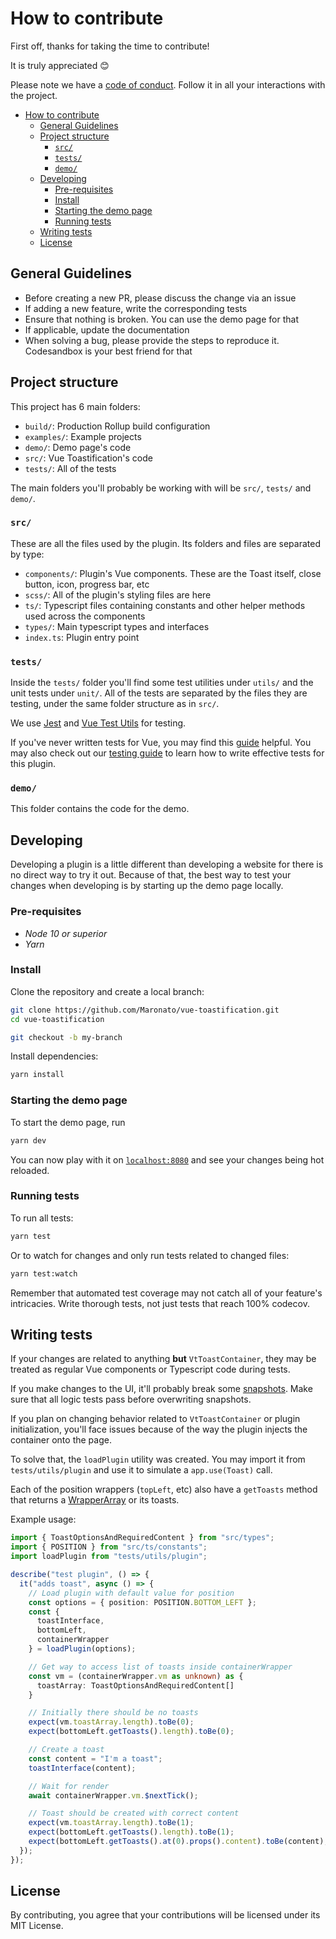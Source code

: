 # How to contribute 

First off, thanks for taking the time to contribute!

It is truly appreciated 😊

Please note we have a [code of conduct](./CODE_OF_CONDUCT.md). Follow it in all your interactions with the project.

- [How to contribute](#how-to-contribute)
  - [General Guidelines](#general-guidelines)
  - [Project structure](#project-structure)
    - [`src/`](#src)
    - [`tests/`](#tests)
    - [`demo/`](#demo)
  - [Developing](#developing)
    - [Pre-requisites](#pre-requisites)
    - [Install](#install)
    - [Starting the demo page](#starting-the-demo-page)
    - [Running tests](#running-tests)
  - [Writing tests](#writing-tests)
  - [License](#license)

## General Guidelines

- Before creating a new PR, please discuss the change via an issue
- If adding a new feature, write the corresponding tests
- Ensure that nothing is broken. You can use the demo page for that
- If applicable, update the documentation
- When solving a bug, please provide the steps to reproduce it. Codesandbox is your best friend for that


## Project structure

This project has 6 main folders:

- `build/`: Production Rollup build configuration
- `examples/`: Example projects
- `demo/`: Demo page's code
- `src/`: Vue Toastification's code
- `tests/`: All of the tests

The main folders you'll probably be working with will be `src/`, `tests/` and `demo/`.

### `src/`
These are all the files used by the plugin. Its folders and files are separated by type:

- `components/`: Plugin's Vue components. These are the Toast itself, close button, icon, progress bar, etc
- `scss/`: All of the plugin's styling files are here
- `ts/`: Typescript files containing constants and other helper methods used across the components
- `types/`: Main typescript types and interfaces
- `index.ts`: Plugin entry point

### `tests/`
Inside the `tests/` folder you'll find some test utilities under `utils/` and the unit tests under `unit/`. All of the tests are separated by the files they are testing, under the same folder structure as in `src/`.

We use [Jest](https://github.com/facebook/jest) and [Vue Test Utils](https://vue-test-utils.vuejs.org/) for testing.

If you've never written tests for Vue, you may find this [guide](https://lmiller1990.github.io/vue-testing-handbook/) helpful. You may also check out our [testing guide](#writing-tests) to learn how to write effective tests for this plugin.


### `demo/`
This folder contains the code for the demo.

## Developing

Developing a plugin is a little different than developing a website for there is no direct way to try it out. Because of that, the best way to test your changes when developing is by starting up the demo page locally.

### Pre-requisites

- *Node 10 or superior*
- *Yarn*

### Install

Clone the repository and create a local branch:

```sh
git clone https://github.com/Maronato/vue-toastification.git
cd vue-toastification

git checkout -b my-branch
```

Install dependencies:

```sh
yarn install
```

### Starting the demo page

To start the demo page, run
```sh
yarn dev
```
You can now play with it on [`localhost:8080`](http://localhost:8080) and see your changes being hot reloaded.


### Running tests
To run all tests:
```sh
yarn test
```
Or to watch for changes and only run tests related to changed files:
```sh
yarn test:watch
```

Remember that automated test coverage may not catch all of your feature's intricacies. Write thorough tests, not just tests that reach 100% codecov.


## Writing tests
If your changes are related to anything **but** `VtToastContainer`, they may be treated as regular Vue components or Typescript code during tests.

If you make changes to the UI, it'll probably break some [snapshots](https://jestjs.io/docs/en/snapshot-testing). Make sure that all logic tests pass before overwriting snapshots.

If you plan on changing behavior related to `VtToastContainer` or plugin initialization, you'll face issues because of the way the plugin injects the container onto the page.

To solve that, the `loadPlugin` utility was created. You may import it from `tests/utils/plugin` and use it to simulate a `app.use(Toast)` call.

Each of the position wrappers (`topLeft`, etc) also have a `getToasts` method that returns a [WrapperArray](https://vue-test-utils.vuejs.org/api/wrapper-array/) or its toasts.

Example usage:
```ts
import { ToastOptionsAndRequiredContent } from "src/types";
import { POSITION } from "src/ts/constants";
import loadPlugin from "tests/utils/plugin";

describe("test plugin", () => {
  it("adds toast", async () => {
    // Load plugin with default value for position
    const options = { position: POSITION.BOTTOM_LEFT };
    const {
      toastInterface,
      bottomLeft,
      containerWrapper
    } = loadPlugin(options);

    // Get way to access list of toasts inside containerWrapper
    const vm = (containerWrapper.vm as unknown) as {
      toastArray: ToastOptionsAndRequiredContent[]
    }

    // Initially there should be no toasts
    expect(vm.toastArray.length).toBe(0);
    expect(bottomLeft.getToasts().length).toBe(0);

    // Create a toast
    const content = "I'm a toast";
    toastInterface(content);

    // Wait for render
    await containerWrapper.vm.$nextTick();

    // Toast should be created with correct content
    expect(vm.toastArray.length).toBe(1);
    expect(bottomLeft.getToasts().length).toBe(1);
    expect(bottomLeft.getToasts().at(0).props().content).toBe(content);
  });
});
```

## License
By contributing, you agree that your contributions will be licensed under its MIT License.